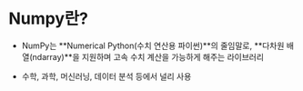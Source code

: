 # Numpy란?
- NumPy는 **Numerical Python(수치 연산용 파이썬)**의 줄임말로,
**다차원 배열(ndarray)**을 지원하며 고속 수치 계산을 가능하게 해주는 라이브러리

- 수학, 과학, 머신러닝, 데이터 분석 등에서 널리 사용
